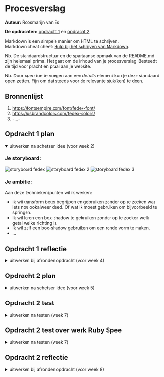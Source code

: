 # Procesverslag
**Auteur:** Roosmarijn van Es

**De opdrachten:** [opdracht 1](opdracht1/index.html) en [opdracht 2](opdracht2/index.html)


Markdown is een simpele manier om HTML te schrijven.  
Markdown cheat cheet: [Hulp bij het schrijven van Markdown](https://github.com/adam-p/markdown-here/wiki/Markdown-Cheatsheet).

Nb. De standaardstructuur en de spartaanse opmaak van de README.md zijn helemaal prima. Het gaat om de inhoud van je procesverslag. Besteedt de tijd voor pracht en praal aan je website.

Nb. Door *open* toe te voegen aan een *details* element kun je deze standaard open zetten. Fijn om dat steeds voor de relevante stuk(ken) te doen.



## Bronnenlijst
  1. https://fontsempire.com/font/fedex-font/
  2. https://usbrandcolors.com/fedex-colors/
  3. -...-



## Opdracht 1 plan

<details open>
  <summary>uitwerken na schetsen idee (voor week 2)</summary>


  ### Je storyboard:
![storyboard fedex](https://user-images.githubusercontent.com/103881571/167588322-9ee38db7-10d9-4d4f-826b-2d94319fd6e0.png)
![storyboard fedex 2](https://user-images.githubusercontent.com/103881571/167588314-343cecd8-c99b-4ffa-9e9a-83f4ae7c286f.png)
![storyboard fedex 3](https://user-images.githubusercontent.com/103881571/167588318-09fc4f89-f1f2-4ffc-ae0a-3e61d945a7c9.png)




  ### Je ambitie: 
  Aan deze technieken/punten wil ik werken:
  - Ik wil transform beter begrijpen en gebruiken zonder op te zoeken wat iets nou ookalweer deed. Of wat ik moest gebruiken om bijvoorbeeld te springen.
  - Ik wil leren een box-shadow te gebruiken zonder op te zoeken welk getal welke richting is.
  - Ik wil zelf een box-shadow gebruiken om een ronde vorm te maken.
  - ...
 
</details>



## Opdracht 1 reflectie

<details>
  <summary>uitwerken bij afronden opdracht (voor week 4)</summary>


  ### Je uitkomst - karakteristiek screenshot(s):


  ### Dit ging goed/Heb ik geleerd: 
  Korte omschrijving met plaatje(s)

![afbeelding](https://user-images.githubusercontent.com/103881571/170250886-9f561d29-76b8-482f-8b11-edd02f9774eb.png)


  ### Dit was lastig/Is niet gelukt:
  Korte omschrijving met plaatje(s)
Ik vond het heel lastig om mijn vrachtwagen te laten rijden op het heuveltje. Uiteindelijk heb ik om hulp gevraagd en is het gelukt. Ik moet nu alleen nog de laatste letters erook af laten vallen. Voor nu is er nog niks niet gelukt met dank aan Sanne.Ik heb wel een paar dingen veranderd zoals de grote van de heuvel. Ik heb geen gebruik hoeven maken van een box-shadow.
  
</details>



## Opdracht 2 plan

<details>
  <summary>uitwerken na schetsen idee (voor week 5)</summary>


  ### Je ontwer
![opdracht 2](https://user-images.githubusercontent.com/103881571/171061044-e645ffe5-a3ac-423c-b0b3-cf0f820cd11f.png)


  ### Je ambitie: 
  Aan deze technieken/punten wil ik werken:
  Ik wil meer gebruik leren maken van de verschillende javascript opties.
  Ik wil deze opdracht minder eng maken.
  Ik wil meer zekerheid krijgen in mijn kunnen.
  Ik wil drag and drop leren gebruik maken.
  Ik wil leren gebruik maken van een carousel
 
</details>



## Opdracht 2 test

<details>
  <summary>uitwerken na testen (week 7)</summary>

  Neem minimaal 5 bevindingen op:



  ### Bevinding 1:
  Ik had mijn github nog niet bijgewerkt.

  #### oplossing:
 Dit ga ik aan het einde van de dag nog doen.



  ### Bevinding 2:
  Het kruisje bij het popup venster staat no raar.
  ![afbeelding](https://user-images.githubusercontent.com/103881571/174775270-d34d2690-3e8b-45b9-b496-eb544eb19dd0.png)


  #### oplossing:
  Beschrijving hoe je het hebt hebt opgelost of als het niet gelukt is hoe je het zou oplossen (tekst en afbeeding(en)).
  


  ### Bevinding 3:
  Er moet nog een formulier komen waar de email toegevoegd kan worden.
  
  ### Bevinding 4:
  Ik wil de carousel nog werkent maken maar ik weet niet of dat nog gaat lukken, dit zou dan een bonus zijn.
  
  ### Bevinding 5:
  De black modus ziet er in de uitvoering hetzelfde uit doordat er een achtergrond plaatje is wat ik niet zwart kan maken. In de code staat er nu wel dat die zwart wordt. Ik denk dat voor de uitvoering het mischien handiger is om bijvoorbeeld de groen donkerder te maken zodat het nog steeds duidelijk is wanneer de darkmodus aan of uit staat. En dit zou ook kunnen bij de popup, hier zou ik wel de kleuren zwart en wit kunnen omdraaien.
 
  
</details>



## Opdracht 2 test over werk Ruby Spee

<details>
  <summary>uitwerken na testen (week 7)</summary>

  Neem minimaal 5 bevindingen op:



  ### Bevinding 1:
  Pagina op github nog niet werkend.

  ### Bevinding 2:
  Procesverslag op github nog niet af.

  ### Bevinding 3:
  Ze wil nog kijken naar een extra filter, zoeken of sorteren.
  
  ### Bevinding 4:
  Dark light modus gaat nu via een knop ze wil nog kijken of dit ook via de computer kan.
  
  ### Bevinding 5:
  Weinig div`s maar wel gebruik van classes
  
  ### Bevinding 6:
  Maakt gebruik van een API.

  ### Bevinding 7:
  Ziet er goed verzorgt uit.
 
</details>



## Opdracht 2 reflectie

<details>
  <summary>uitwerken bij afronden opdracht (voor week 8)</summary>

  ### Je uitkomst - karakteristiek screenshot(s):
  <img src="readme-images/dummy-plaatje.svg" width="375px" alt="uitkomst opdracht 2">


  ### Dit ging goed/Heb ik geleerd: 
  Korte omschrijving met plaatje(s)

  <img src="readme-images/dummy-plaatje.svg" width="375px" alt="top">


  ### Dit was lastig/Is niet gelukt:
  Korte omschrijving met plaatje(s)

  <img src="readme-images/dummy-plaatje.svg" width="375px" alt="bummer">
</details>
